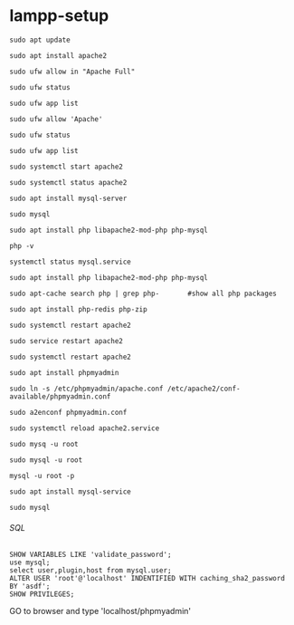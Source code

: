 # lampp-setup
```
sudo apt update
```
```
sudo apt install apache2
```
```
sudo ufw allow in "Apache Full"
```
```
sudo ufw status
```
```
sudo ufw app list
```
```
sudo ufw allow 'Apache'
```
```
sudo ufw status
```
```
sudo ufw app list
```
```
sudo systemctl start apache2
```
```
sudo systemctl status apache2
```
```
sudo apt install mysql-server
```
```
sudo mysql
```

```
sudo apt install php libapache2-mod-php php-mysql
```
```
php -v
```

```
systemctl status mysql.service
```
```
sudo apt install php libapache2-mod-php php-mysql
```
```
sudo apt-cache search php | grep php-		#show all php packages
```
```
sudo apt install php-redis php-zip
```
```
sudo systemctl restart apache2
```
```
sudo service restart apache2
```
```
sudo systemctl restart apache2
```

```
sudo apt install phpmyadmin
```
```
sudo ln -s /etc/phpmyadmin/apache.conf /etc/apache2/conf-available/phpmyadmin.conf
```
```
sudo a2enconf phpmyadmin.conf
```
```
sudo systemctl reload apache2.service
```
```
sudo mysq -u root
```
```
sudo mysql -u root
```

```
mysql -u root -p
```

```
sudo apt install mysql-service
```
``` 
sudo mysql 
```

<h6>SQL</h6>

```
SHOW VARIABLES LIKE 'validate_password';
use mysql;
select user,plugin,host from mysql.user;
ALTER USER 'root'@'localhost' INDENTIFIED WITH caching_sha2_password BY 'asdf';
SHOW PRIVILEGES;
```
GO to browser and type 'localhost/phpmyadmin'
